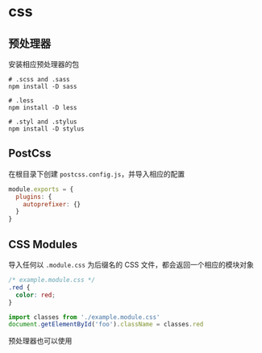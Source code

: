 # css

## 预处理器

安装相应预处理器的包

```shell
# .scss and .sass
npm install -D sass

# .less
npm install -D less

# .styl and .stylus
npm install -D stylus
```

## PostCss

在根目录下创建 `postcss.config.js`，并导入相应的配置

```js
module.exports = {
  plugins: {
    autoprefixer: {}
  }
}
```

## CSS Modules

导入任何以 `.module.css` 为后缀名的 CSS 文件，都会返回一个相应的模块对象

```css
/* example.module.css */
.red {
  color: red;
}
```

```js
import classes from './example.module.css'
document.getElementById('foo').className = classes.red
```

预处理器也可以使用